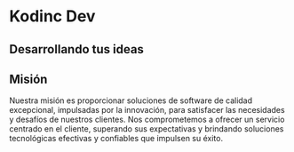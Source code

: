 # Kodinc Dev

## Desarrollando tus ideas

## Misión

Nuestra misión es proporcionar soluciones de software de calidad excepcional, impulsadas por la innovación, para satisfacer las necesidades y desafíos de nuestros clientes. Nos comprometemos a ofrecer un servicio centrado en el cliente, superando sus expectativas y brindando soluciones tecnológicas efectivas y confiables que impulsen su éxito. 
